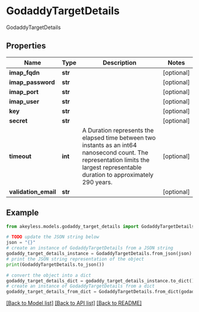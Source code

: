 # GodaddyTargetDetails

GodaddyTargetDetails

## Properties

Name | Type | Description | Notes
------------ | ------------- | ------------- | -------------
**imap_fqdn** | **str** |  | [optional] 
**imap_password** | **str** |  | [optional] 
**imap_port** | **str** |  | [optional] 
**imap_user** | **str** |  | [optional] 
**key** | **str** |  | [optional] 
**secret** | **str** |  | [optional] 
**timeout** | **int** | A Duration represents the elapsed time between two instants as an int64 nanosecond count. The representation limits the largest representable duration to approximately 290 years. | [optional] 
**validation_email** | **str** |  | [optional] 

## Example

```python
from akeyless.models.godaddy_target_details import GodaddyTargetDetails

# TODO update the JSON string below
json = "{}"
# create an instance of GodaddyTargetDetails from a JSON string
godaddy_target_details_instance = GodaddyTargetDetails.from_json(json)
# print the JSON string representation of the object
print(GodaddyTargetDetails.to_json())

# convert the object into a dict
godaddy_target_details_dict = godaddy_target_details_instance.to_dict()
# create an instance of GodaddyTargetDetails from a dict
godaddy_target_details_from_dict = GodaddyTargetDetails.from_dict(godaddy_target_details_dict)
```
[[Back to Model list]](../README.md#documentation-for-models) [[Back to API list]](../README.md#documentation-for-api-endpoints) [[Back to README]](../README.md)


